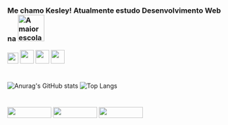 ### Me chamo Kesley! Atualmente estudo Desenvolvimento Web na [<img src="https://go.betrybe.com/hubfs/logo%20cortada%20branca.png" width="60px" title="A maior escola de programação do Brasil"/>](https://www.betrybe.com/)

<img src="https://cdn.jsdelivr.net/gh/devicons/devicon/icons/javascript/javascript-original.svg" width="25px"/> <img src="https://cdn.jsdelivr.net/gh/devicons/devicon/icons/css3/css3-original-wordmark.svg"  width="31px"/> <img src="https://cdn.jsdelivr.net/gh/devicons/devicon/icons/html5/html5-original-wordmark.svg" width="31px"/> <img src="https://cdn.jsdelivr.net/gh/devicons/devicon/icons/react/react-original-wordmark.svg" width="31px"/>
#
![Anurag's GitHub stats](https://github-readme-stats.vercel.app/api?username=kesleymuniz&show_icons=true&theme=radical&count_private=true)
![Top Langs](https://github-readme-stats.vercel.app/api/top-langs/?username=kesleymuniz&layout=compact&theme=radical)
#
[<img src="https://img.shields.io/badge/LinkedIn-0077B5?style=for-the-badge&logo=linkedin&logoColor=white" width="100px" height="25"/>](https://www.linkedin.com/in/kesleymuniz/) [<img src="https://img.shields.io/badge/Instagram-E4405F?style=for-the-badge&logo=instagram&logoColor=white" width="100px" height="25"/>](https://www.instagram.com/kgm.raw/) <a href= "maito:contato.kgmstudios@hotmail.com"><img src="https://img.shields.io/badge/Gmail-D14836?style=for-the-badge&logo=gmail&logoColor=white" width="100px" height="25" target="_black"/></a>
















